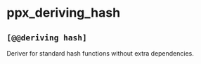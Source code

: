 # ppx_deriving_hash
## `[@@deriving hash]`

Deriver for standard hash functions without extra dependencies.
